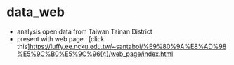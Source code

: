# data_web
+ analysis open data from Taiwan Tainan District 
+ present with web page : [click this]https://luffy.ee.ncku.edu.tw/~santaboi/%E9%80%9A%E8%AD%98%E5%9C%B0%E5%9C%96(4)/web_page/index.html
